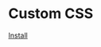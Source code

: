 # Custom CSS
[Install](https://github.com/TetraTheta/TetraUserJS/raw/master/.archive/Custom%20CSS/Custom-CSS.user.js)
